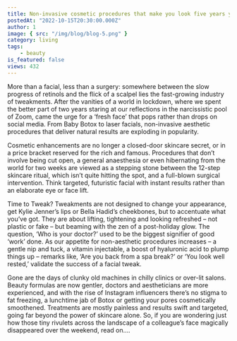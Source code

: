 ```yaml
---
title: Non-invasive cosmetic procedures that make you look five years younger
postedAt: "2022-10-15T20:30:00.000Z"
author: 1
image: { src: "/img/blog/blog-5.png" }
category: living
tags:
    - beauty
is_featured: false
views: 432
---
```


More than a facial, less than a surgery: somewhere between the slow progress of retinols and the flick of a scalpel lies the fast-growing industry of tweakments. After the vanities of a world in lockdown, where we spent the better part of two years staring at our reflections in the narcissistic pool of Zoom, came the urge for a ‘fresh face’ that pops rather than drops on social media. From Baby Botox to laser facials, non-invasive aesthetic procedures that deliver natural results are exploding in popularity.

Cosmetic enhancements are no longer a closed-door skincare secret, or in a price bracket reserved for the rich and famous. Procedures that don’t involve being cut open, a general anaesthesia or even hibernating from the world for two weeks are viewed as a stepping stone between the 12-step skincare ritual, which isn’t quite hitting the spot, and a full-blown surgical intervention. Think targeted, futuristic facial with instant results rather than an elaborate eye or face lift.

Time to Tweak?
Tweakments are not designed to change your appearance, get Kylie Jenner’s lips or Bella Hadid’s cheekbones, but to accentuate what you’ve got. They are about lifting, tightening and looking refreshed – not plastic or fake – but beaming with the zen of a post-holiday glow.
The question, ‘Who is your doctor?’ used to be the biggest signifier of good ‘work’ done. As our appetite for non-aesthetic procedures increases – a gentle nip and tuck, a vitamin injectable, a boost of hyaluronic acid to plump things up – remarks like, ‘Are you back from a spa break?’ or ‘You look well rested,’ validate the success of a facial tweak.

Gone are the days of clunky old machines in chilly clinics or over-lit salons. Beauty formulas are now gentler, doctors and aestheticians are more experienced, and with the rise of Instagram influencers there’s no stigma to fat freezing, a lunchtime jab of Botox or getting your pores cosmetically smoothened. Treatments are mostly painless and results swift and targeted, going far beyond the power of skincare alone. So, if you are wondering just how those tiny rivulets across the landscape of a colleague’s face magically disappeared over the weekend, read on….
